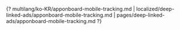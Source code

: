 {? multilang/ko-KR/apponboard-mobile-tracking.md | localized/deep-linked-ads/apponboard-mobile-tracking.md | pages/deep-linked-ads/apponboard-mobile-tracking.md ?}
